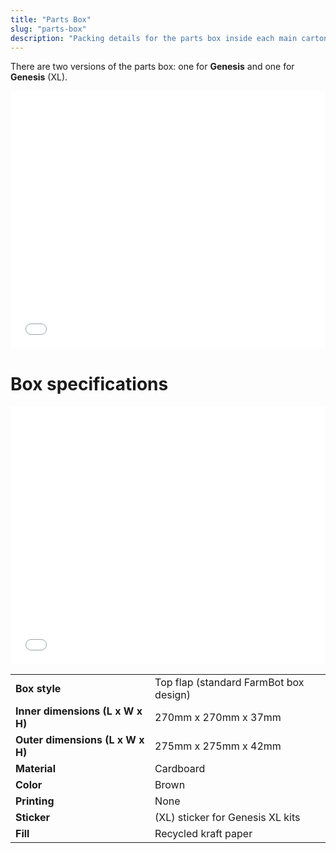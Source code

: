 ```yaml
---
title: "Parts Box"
slug: "parts-box"
description: "Packing details for the parts box inside each main carton"
---
```


There are two versions of the parts box: one for **Genesis** and one for **Genesis** (XL).

<iframe width="100%" style="aspect-ratio: 11 / 9;" src="_images/packed_parts_box_rev_a.pdf" frameborder="0"></iframe>

# Box specifications

<iframe width="100%" style="aspect-ratio: 11 / 9;" src="_images/parts_box_rev_a.pdf" frameborder="0"></iframe>

|                                |                              |
|--------------------------------|------------------------------|
|**Box style**                   |Top flap (standard FarmBot box design)
|**Inner dimensions (L x W x H)**|270mm x 270mm x 37mm
|**Outer dimensions (L x W x H)**|275mm x 275mm x 42mm
|**Material**                    |Cardboard
|**Color**                       |Brown
|**Printing**                    |None
|**Sticker**                     |(XL) sticker for Genesis XL kits
|**Fill**                        |Recycled kraft paper

